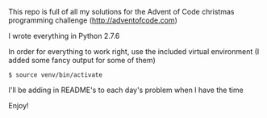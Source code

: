 This repo is full of all my solutions for the Advent of Code christmas programming challenge (http://adventofcode.com)

I wrote everything in Python 2.7.6

In order for everything to work right, use the included virtual environment (I added some fancy output for some of them)

`$ source venv/bin/activate`

I'll be adding in README's to each day's problem when I have the time

Enjoy!
